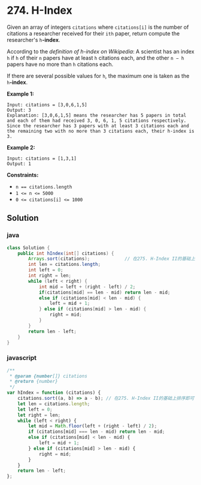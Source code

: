 # 274. H-Index

Given an array of integers `citations` where `citations[i]` is the number of citations a researcher received for their `ith` paper, return compute the researcher's `h`**-index**.

According to the _definition of h-index on Wikipedia_: A scientist has an index `h` if `h` of their `n` papers have at least `h` citations each, and the other `n − h` papers have no more than `h` citations each.

If there are several possible values for `h`, the maximum one is taken as the `h`**-index**.

**Example 1:**

```text
Input: citations = [3,0,6,1,5]
Output: 3
Explanation: [3,0,6,1,5] means the researcher has 5 papers in total and each of them had received 3, 0, 6, 1, 5 citations respectively.
Since the researcher has 3 papers with at least 3 citations each and the remaining two with no more than 3 citations each, their h-index is 3.
```

**Example 2:**

```text
Input: citations = [1,3,1]
Output: 1
```

**Constraints:**

-   `n == citations.length`
-   `1 <= n <= 5000`
-   `0 <= citations[i] <= 1000`

## Solution

### java

```java
class Solution {
    public int hIndex(int[] citations) {
        Arrays.sort(citations);				// 在275. H-Index II的基础上排序即可
        int len = citations.length;
        int left = 0;
        int right = len;
        while (left < right) {
            int mid = left + (right - left) / 2;
            if(citations[mid] == len - mid) return len - mid;
            else if (citations[mid] < len - mid) {
                left = mid + 1;
            } else if (citations[mid] > len - mid) {
                right = mid;
            }
        }
        return len - left;
    }
}
```

### javascript

```javascript
/**
 * @param {number[]} citations
 * @return {number}
 */
var hIndex = function (citations) {
    citations.sort((a, b) => a - b); // 在275. H-Index II的基础上排序即可
    let len = citations.length;
    let left = 0;
    let right = len;
    while (left < right) {
        let mid = Math.floor(left + (right - left) / 2);
        if (citations[mid] === len - mid) return len - mid;
        else if (citations[mid] < len - mid) {
            left = mid + 1;
        } else if (citations[mid] > len - mid) {
            right = mid;
        }
    }
    return len - left;
};
```
